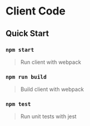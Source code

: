 # Client Code

## Quick Start

### `npm start`

> Run client with webpack

### `npm run build`

> Build client with webpack

### `npm test`

> Run unit tests with jest
